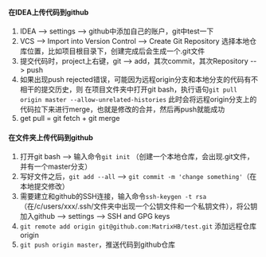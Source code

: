 #### 在IDEA上传代码到github

1. IDEA --> settings --> github中添加自己的账户，git中test一下
2. VCS --> Import into Version Control --> Create Git Repository 选择本地仓库位置，比如项目根目录下，创建完成后会生成一个.git文件
3. 提交代码时，project上右键，git --> add，其次commit，其次Repository --> push
4. 如果出现push rejected错误，可能因为远程origin分支和本地分支的代码有不相干的提交历史，则
    在项目文件夹中打开git bash，执行语句`git pull origin master --allow-unrelated-histories`
       此时会将远程origin分支上的代码拉下来进行merge，也就是修改的合并，然后再push就能成功
5. get pull = git fetch + git merge



#### 在文件夹上传代码到github

1. 打开git bash -->  输入命令`git init` （创建一个本地仓库，会出现.git文件，并有一个master分支）
2. 写好文件之后，`git add --all`  -->   `git commit -m 'change something'`（在本地提交修改）
3. 需要建立和github的SSH连接，输入命令`ssh-keygen -t rsa`（在/c/users/xxx/.ssh/文件夹中出现一个公钥文件和一个私钥文件），将公钥加入github --> settings --> SSH and GPG keys
4. `git remote add origin git@github.com:MatrixHB/test.git` 添加远程仓库origin
5. `git push origin master`，推送代码到github仓库

